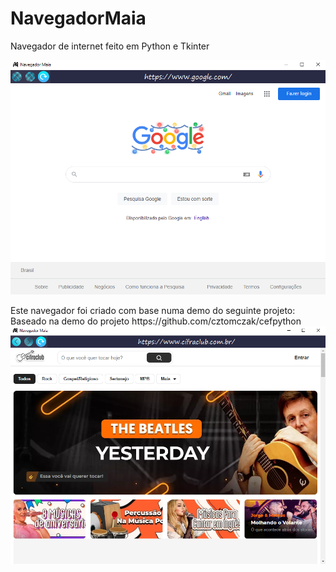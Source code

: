 # NavegadorMaia
Navegador de internet feito em Python e Tkinter
<p align="center">
<img src="NavegadorMaia.png"/>
</p>
Este navegador foi criado com base numa demo do seguinte projeto: 
Baseado na demo do projeto https://github.com/cztomczak/cefpython
<br>
  
<img src="NavegadorMaia2.png"/>
